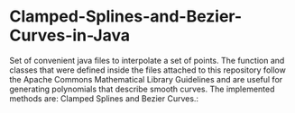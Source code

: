 # Clamped-Splines-and-Bezier-Curves-in-Java
Set of convenient java files to interpolate a set of points. The function and classes that were defined inside the files attached to this repository follow the Apache Commons Mathematical Library Guidelines and are useful for generating polynomials that describe smooth curves. The implemented methods are: Clamped Splines and Bezier Curves.:
